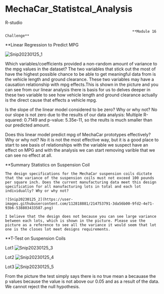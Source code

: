 # MechaCar_Statistcal_Analysis
R-studio


                                                              **Module 16 Challenge**
                                                              
                                                              
                                                   
**Linear Regression to Predict MPG 
  
 ![Snip20230125_1](https://user-images.githubusercontent.com/112818881/214751062-c467ba32-9842-48db-8869-c3e2c62353f9.png)
 
 Which variables/coefficients provided a non-random amount of variance to the mpg values in the dataset?
      The two variables that stick out the most of have the highest possible chance to be able to get meaningful data from is the vehicle length and ground clearance. These two variables may have a causation relationship with mpg effects.This is shown in the picture and you can see from our linear analysis there is basis for us to delves deeper in these two variable to see how vehicle length and ground clearance actually is the direct cause that effects a vehicle mpg.
      
 Is the slope of the linear model considered to be zero? Why or why not?
      No our slope is not zero due to the results of our data analysis: Multiple R-squared:  0.7149 and p-value: 5.35e-11, so the reults is much smaller than our predicted amount.
      
Does this linear model predict mpg of MechaCar prototypes effectively? Why or why not?
      No it is not the most effective way, but it is a good place to start to see basis of relationships with the variable we suspect have an effect on MPG and with the analysis we can start removing varible that we can see no effect at all.
      
**Summary Statistics on Suspension Coil

    The design specifications for the MechaCar suspension coils dictate that the variance of the suspension coils must not exceed 100 pounds per square inch. Does the current manufacturing data meet this design specification for all manufacturing lots in total and each lot individually? Why or why not?
    
    ![Snip20230125_2](https://user-images.githubusercontent.com/112818881/214753791-3da56b00-9fd2-4e71-93b6-538803433587.png)
    
    I believe that the design does not because you can see large variance between each lots, which is shown in the picture. Please use the picture as a reference to see all the variance it would seem that lot one is the closes lot meet designs requirements.
    
**T-Test on Suspension Coils

  Lot1
      ![Snip20230125_3](https://user-images.githubusercontent.com/112818881/214754486-276e6854-3179-4a0d-a928-27f0f583d6e9.png)
      
  Lot2
      ![Snip20230125_4](https://user-images.githubusercontent.com/112818881/214754567-dc6e3ed0-8477-4d82-a270-23b1f6bcba17.png)
      
  Lot3 
      ![Snip20230125_5](https://user-images.githubusercontent.com/112818881/214754610-a9cfc166-c581-4fde-92fc-3453fb55fec5.png)
      
  From the picture the test simply says there is no true mean a becauase the p values because the value is not above our 0.05 and as a result of the data. We cannot reject the null hypothesis.

  

        
    
    


    
